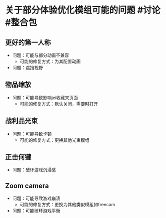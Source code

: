 # 关于部分体验优化模组可能的问题 #讨论 #整合包

## 更好的第一人称

- 问题：可能与部分动画不兼容
  - 可能的修复方式：为其配置动画
- 问题：遮挡视野

## 物品缩放

- 问题：可能导致影响jei收藏夹页面
  - 可能的修复方式：默认关闭，需要时打开

## 战利品光束

- 问题：可能导致卡顿
  - 可能的修复方式：更换其他光束模组

## 正击何键

- 问题：破环游戏沉浸感

## Zoom camera

- 问题：可能导致游戏崩溃
  - 可能的修复方式：更换为其他类似模组如freecam
- 问题：可能破环游戏平衡
